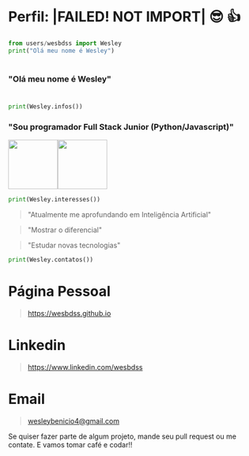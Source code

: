 # Perfil: |FAILED! NOT IMPORT| 😎 👍

```python
from users/wesbdss import Wesley
print("Olá meu nome é Wesley")
```
#
### "Olá meu nome é Wesley"
#
```python
print(Wesley.infos())
```
### "Sou programador Full Stack Junior (Python/Javascript)"
<img src="https://media2.giphy.com/media/KAq5w47R9rmTuvWOWa/giphy.gif" width="100" height="100"></img><img src="https://media1.giphy.com/media/ln7z2eWriiQAllfVcn/giphy.gif" width="100" height="100"></img>

```python
print(Wesley.interesses())
```

> "Atualmente me aprofundando em Inteligência Artificial"

> "Mostrar o diferencial"

> "Estudar novas tecnologias"

```python
print(Wesley.contatos())
```
# Página Pessoal
> https://wesbdss.github.io
# Linkedin
> https://www.linkedin.com/wesbdss
# Email
> wesleybenicio4@gmail.com

Se quiser fazer parte de algum projeto, mande seu pull request ou me contate. E vamos tomar café e codar!!

<html><canvas></canvas</html>
